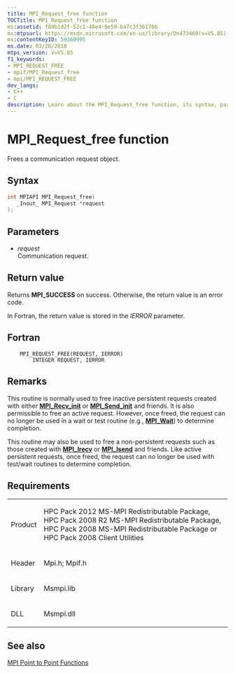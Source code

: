 ```yaml
---
title: MPI_Request_free function
TOCTitle: MPI_Request_free function
ms:assetid: f89b1d2f-52c1-48e4-8e59-ba7c3f361706
ms:mtpsurl: https://msdn.microsoft.com/en-us/library/Dn473460(v=VS.85)
ms:contentKeyID: 59360995
ms.date: 03/28/2018
mtps_version: v=VS.85
f1_keywords:
- MPI_REQUEST_FREE
- mpif/MPI_Request_free
- mpi/MPI_REQUEST_FREE
dev_langs:
- C++
- C
description: Learn about the MPI_Request_free function, its syntax, parameters, and usage in freeing communication requests in MPI. Perfect for HPC Pack users.
---
```


# MPI\_Request\_free function

Frees a communication request object.

## Syntax

``` c++
int MPIAPI MPI_Request_free(
   _Inout_ MPI_Request *request
);
```

## Parameters

  - *request*  
    Communication request.

## Return value

Returns **MPI\_SUCCESS** on success. Otherwise, the return value is an error code.

In Fortran, the return value is stored in the *IERROR* parameter.

## Fortran

``` FORTRAN
    MPI_REQUEST_FREE(REQUEST, IERROR)
        INTEGER REQUEST, IERROR
```

## Remarks

This routine is normally used to free inactive persistent requests created with either [**MPI\_Recv\_init**](mpi-recv-init-function.md) or [**MPI\_Send\_init**](mpi-send-init-function.md) and friends.  It is also permissible to free an active request.  However, once freed, the request can no longer be used in a wait or test routine (e.g., [**MPI\_Wait**](mpi-wait-function.md)) to determine completion.

This routine may also be used to free a non-persistent requests such as those created with [**MPI\_Irecv**](mpi-irecv-function.md) or [**MPI\_Isend**](mpi-isend-function.md) and friends.  Like active persistent requests, once freed, the request can no longer be used with test/wait routines to determine completion.

## Requirements

<table>
<colgroup>
<col/>
<col/>
</colgroup>
<tbody>
<tr class="odd">
<td><p>Product</p></td>
<td><p>HPC Pack 2012 MS-MPI Redistributable Package, HPC Pack 2008 R2 MS-MPI Redistributable Package, HPC Pack 2008 MS-MPI Redistributable Package or HPC Pack 2008 Client Utilities</p></td>
</tr>
<tr class="even">
<td><p>Header</p></td>
<td>Mpi.h;
Mpif.h</td>
</tr>
<tr class="odd">
<td><p>Library</p></td>
<td>Msmpi.lib</td>
</tr>
<tr class="even">
<td><p>DLL</p></td>
<td>Msmpi.dll</td>
</tr>
</tbody>
</table>


## See also

[MPI Point to Point Functions](mpi-point-to-point-functions.md)


